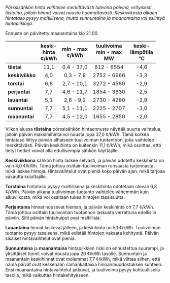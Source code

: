 *Pörssisähkön hinta vaihtelee merkittävästi tulevina päivinä, erityisesti tiistaina, jolloin hinnat voivat nousta huomattavasti. Keskiviikosta alkaen hintataso pysyy maltillisena, mutta sunnuntaina ja maanantaina voi esiintyä hintapiikkejä.*

Ennuste on päivitetty maanantaina klo 21:00.

|            | keski-<br>hinta<br>¢/kWh | min - max<br>¢/kWh | tuulivoima<br>min - max<br>MW | keski-<br>lämpötila<br>°C |
|:-----------|:----------------:|:----------------:|:-------------:|:-------------:|
| **tiistai**    |         11,1         |       0,4 - 37,0       |      812 - 6554      |         -4,6         |
| **keskiviikko**|         4,0          |       0,3 - 7,8        |      2752 - 6966     |         -3,3         |
| **torstai**    |         6,8          |       2,7 - 10,1       |      3272 - 4589     |         -2,9         |
| **perjantai**  |         7,7          |       4,6 - 11,7       |      1854 - 3630     |         -2,5         |
| **lauantai**   |         5,1          |       2,6 - 9,2        |      2730 - 4280     |         -2,9         |
| **sunnuntai**  |         7,7          |       5,1 - 11,1       |      2225 - 2707     |         -3,0         |
| **maanantai**  |         7,7          |       4,5 - 12,0       |      1655 - 2850     |         -2,0         |

Viikon alussa **tiistaina** pörssisähkön hintaennuste näyttää suurta vaihtelua, jolloin päivän maksimihinta voi nousta jopa 37,0 ¢/kWh. Tämä korkea hintataso liittyy päivän alhaiseen tuulivoiman tuotantoon, joka vaihtelee merkittävästi. Päivän keskihinta on kuitenkin 11,1 ¢/kWh, mikä osoittaa, että tietyt hetket voivat olla edullisempia sähkön käyttäjille.

**Keskiviikkona** sähkön hinta laskee selvästi, ja päivän odotettu keskihinta on vain 4,0 ¢/kWh. Tämä johtuu osittain tuulivoiman runsaasta tarjonnasta, mikä laskee hintoja. Hintavaihtelut ovat pieniä koko päivän ajan, mikä tarjoaa vakautta kuluttajille.

**Torstaina** hintataso pysyy maltillisena ja keskihinta odotetaan olevan 6,8 ¢/kWh. Päivän aikana tuulivoiman tuotanto vaihtelee vähemmän kuin alkuviikosta, mikä voi osaltaan tukea hintojen tasaisuutta.

**Perjantaina** hinnat nousevat hieman, ja päivän keskihinta on 7,7 ¢/kWh. Tämä johtuu osittain tuulivoiman tuotannon laskusta verrattuna edellisiin päiviin. Silti päivän hintahuiput ovat maltillisia.

**Lauantaina** hinnat laskevat jälleen, ja keskihinta on 5,1 ¢/kWh. Tuulivoiman tuotanto pysyy tasaisena, mikä edistää hintojen vakaata kehitystä. Päivän sisäiset hintavaihtelut ovat pieniä.

**Sunnuntaina** ja **maanantaina** hintapiikkien riski on ennustettua suurempi, ja yksittäiset tunnit voivat nousta jopa 20 ¢/kWh tasolle. Sunnuntain ja maanantain keskihinnat ovat molemmat 7,7 ¢/kWh, mikä viittaa siihen, että nämä päivät ovat keskenään samankaltaisia hinnanmuodostuksen suhteen. Ensi maanantaina hintavaihtelut jatkuvat, ja tuulivoima pysyy kohtuullisella tasolla, mikä vaikuttaa hintakehitykseen.
